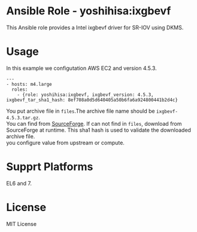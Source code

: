 # Ansible Role - yoshihisa:ixgbevf

This Ansible role provides a Intel ixgbevf driver for SR-IOV using DKMS.

# Usage

In this example we configutation AWS EC2 and version 4.5.3.

```
---
- hosts: m4.large
  roles:
    - {role: yoshihisa:ixgbevf, ixgbevf_version: 4.5.3, ixgbevf_tar_sha1_hash: 8ef708a0d5d640405a50b6fa6a924800441b2d4c}
```

You put archive file in `files`.The archive file name should be `ixgbevf-4.5.3.tar.gz`.   
You can find from [SourceForge](https://sourceforge.net/projects/e1000/files/ixgbevf%20stable/).
If can not find in `files`, download from SourceForge at runtime. 
This sha1 hash is used to validate the downloaded archive file.  
you configure value from upstream or compute.

# Supprt Platforms

EL6 and 7.

# License

MIT License
